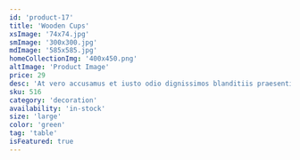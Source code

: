 ```yaml
---
id: 'product-17'
title: 'Wooden Cups'
xsImage: '74x74.jpg'
smImage: '300x300.jpg'
mdImage: '585x585.jpg'
homeCollectionImg: '400x450.png'
altImage: 'Product Image'
price: 29
desc: 'At vero accusamus et iusto odio dignissimos blanditiis praesentiums dolores molest.'
sku: 516
category: 'decoration'
availability: 'in-stock'
size: 'large'
color: 'green'
tag: 'table'
isFeatured: true
---
```

